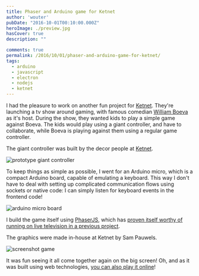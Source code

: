 ```yaml
---
title: Phaser and Arduino game for Ketnet
author: 'wouter'
pubDate: "2016-10-01T00:10:00.000Z"
heroImage: ./preview.jpg
hasCover: true
description: ""

comments: true
permalink: /2016/10/01/phaser-and-arduino-game-for-ketnet/
tags:
  - arduino
  - javascript
  - electron
  - nodejs
  - ketnet
---
```

I had the pleasure to work on another fun project for [Ketnet](https://ketnet.be). They're launching a tv show around gaming, with famous comedian [William Boeva](https://www.williamboeva.be/) as it's host. During the show, they wanted kids to play a simple game against Boeva. The kids would play using a giant controller, and have to collaborate, while Boeva is playing against them using a regular game controller.

The giant controller was built by the decor people at [Ketnet](https://ketnet.be).

![prototype giant controller](prototype.jpg)

To keep things as simple as possible, I went for an Arduino micro, which is a compact Arduino board, capable of emulating a keyboard. This way I don't have to deal with setting up complicated communication flows using sockets or native code: I can simply listen for keyboard events in the frontend code!

![arduino micro board](electronics.jpg)

I build the game itself using [PhaserJS](https://phaser.io), which has [proven itself worthy of running on live television in a previous project](/2015/09/04/kinect-game-for-live-television/).

The graphics were made in-house at Ketnet by Sam Pauwels.

![screenshot game](game.jpg)

It was fun seeing it all come together again on the big screen! Oh, and as it was built using web technologies, [you can also play it online](https://www.ketnet.be/spelen/2beat-boeva)!